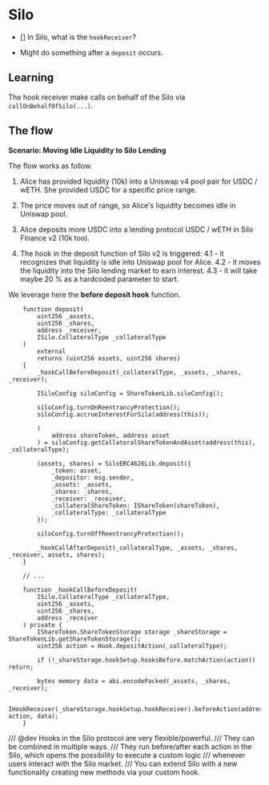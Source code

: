 # Silo

- [] In Silo, what is the `hookReceiver`?

- Might do something after a `deposit` occurs.


## Learning

The hook receiver make calls on behalf of the Silo via `callOnBehalfOfSilo(...)`.

## The flow

**Scenario: Moving Idle Liquidity to Silo Lending**

The flow works as follow.

1. Alice has provided liquidity (10k) into a Uniswap v4 pool pair for USDC / wETH. She provided USDC for a specific price range.

2. The price moves out of range, so Alice's liquidity becomes idle in Uniswap pool.

3. Alice deposits more USDC into a lending protocol USDC / wETH in Silo Finance v2 (10k too).

4. The hook in the deposit function of Silo v2 is triggered:
    4.1 - it recognizes that liquidity is idle into Uniswap pool for Alice.
    4.2 - it moves the liquidity into the Silo lending market to earn interest.
    4.3 - it will take maybe 20 % as a hardcoded parameter to start.

<!-- Scenario: Rebalancing Back to Uniswap v4

 The liquidity remains in the lending pool until Uniswap v4 needs it again.

A swap in Uniswap v4 moves the price back into the LP range.
The Withdraw Function Hook is triggered, pulling the liquidity back from Silo into Uniswap.
The liquidity is now active for trading again. -->

We leverage here the **before deposit hook** function.

```solidity
    function deposit(
        uint256 _assets,
        uint256 _shares,
        address _receiver,
        ISilo.CollateralType _collateralType
    )
        external
        returns (uint256 assets, uint256 shares)
    {
        _hookCallBeforeDeposit(_collateralType, _assets, _shares, _receiver);

        ISiloConfig siloConfig = ShareTokenLib.siloConfig();

        siloConfig.turnOnReentrancyProtection();
        siloConfig.accrueInterestForSilo(address(this));

        (
            address shareToken, address asset
        ) = siloConfig.getCollateralShareTokenAndAsset(address(this), _collateralType);

        (assets, shares) = SiloERC4626Lib.deposit({
            _token: asset,
            _depositor: msg.sender,
            _assets: _assets,
            _shares: _shares,
            _receiver: _receiver,
            _collateralShareToken: IShareToken(shareToken),
            _collateralType: _collateralType
        });

        siloConfig.turnOffReentrancyProtection();

        _hookCallAfterDeposit(_collateralType, _assets, _shares, _receiver, assets, shares);
    }

    // ...

    function _hookCallBeforeDeposit(
        ISilo.CollateralType _collateralType,
        uint256 _assets,
        uint256 _shares,
        address _receiver
    ) private {
        IShareToken.ShareTokenStorage storage _shareStorage = ShareTokenLib.getShareTokenStorage();
        uint256 action = Hook.depositAction(_collateralType);

        if (!_shareStorage.hookSetup.hooksBefore.matchAction(action)) return;

        bytes memory data = abi.encodePacked(_assets, _shares, _receiver);

        IHookReceiver(_shareStorage.hookSetup.hookReceiver).beforeAction(address(this), action, data);
    }
```

/// @dev Hooks in the Silo protocol are very flexible/powerful.
/// They can be combined in multiple ways.
/// They run before/after each action in the Silo, which opens the possibility to execute a custom logic
/// whenever users interact with the Silo market.
/// You can extend Silo with a new functionality creating new methods via your custom hook.




